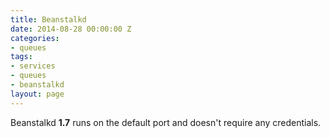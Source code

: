 ```yaml
---
title: Beanstalkd
date: 2014-08-28 00:00:00 Z
categories:
- queues
tags:
- services
- queues
- beanstalkd
layout: page
---
```


Beanstalkd **1.7** runs on the default port and doesn't require any credentials.
